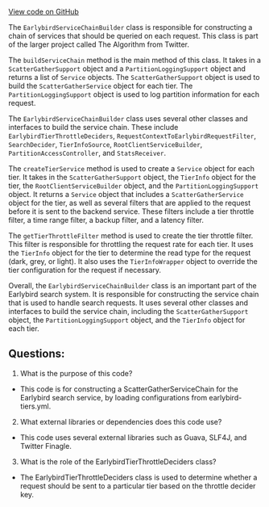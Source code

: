 [View code on GitHub](https://github.com/misbahsy/the-algorithm/src/java/com/twitter/search/earlybird_root/EarlybirdServiceChainBuilder.java)

The `EarlybirdServiceChainBuilder` class is responsible for constructing a chain of services that should be queried on each request. This class is part of the larger project called The Algorithm from Twitter. 

The `buildServiceChain` method is the main method of this class. It takes in a `ScatterGatherSupport` object and a `PartitionLoggingSupport` object and returns a list of `Service` objects. The `ScatterGatherSupport` object is used to build the `ScatterGatherService` object for each tier. The `PartitionLoggingSupport` object is used to log partition information for each request. 

The `EarlybirdServiceChainBuilder` class uses several other classes and interfaces to build the service chain. These include `EarlybirdTierThrottleDeciders`, `RequestContextToEarlybirdRequestFilter`, `SearchDecider`, `TierInfoSource`, `RootClientServiceBuilder`, `PartitionAccessController`, and `StatsReceiver`. 

The `createTierService` method is used to create a `Service` object for each tier. It takes in the `ScatterGatherSupport` object, the `TierInfo` object for the tier, the `RootClientServiceBuilder` object, and the `PartitionLoggingSupport` object. It returns a `Service` object that includes a `ScatterGatherService` object for the tier, as well as several filters that are applied to the request before it is sent to the backend service. These filters include a tier throttle filter, a time range filter, a backup filter, and a latency filter. 

The `getTierThrottleFilter` method is used to create the tier throttle filter. This filter is responsible for throttling the request rate for each tier. It uses the `TierInfo` object for the tier to determine the read type for the request (dark, grey, or light). It also uses the `TierInfoWrapper` object to override the tier configuration for the request if necessary. 

Overall, the `EarlybirdServiceChainBuilder` class is an important part of the Earlybird search system. It is responsible for constructing the service chain that is used to handle search requests. It uses several other classes and interfaces to build the service chain, including the `ScatterGatherSupport` object, the `PartitionLoggingSupport` object, and the `TierInfo` object for each tier.
## Questions: 
 1. What is the purpose of this code?
- This code is for constructing a ScatterGatherServiceChain for the Earlybird search service, by loading configurations from earlybird-tiers.yml.

2. What external libraries or dependencies does this code use?
- This code uses several external libraries such as Guava, SLF4J, and Twitter Finagle.

3. What is the role of the EarlybirdTierThrottleDeciders class?
- The EarlybirdTierThrottleDeciders class is used to determine whether a request should be sent to a particular tier based on the throttle decider key.